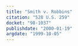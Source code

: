 ```yaml
---
title: "Smith v. Robbins"
citation: "528 U.S. 259"
docket: "98-1037"
publishdate: "2000-01-19"
argdate: "1999-10-05"
---
```

